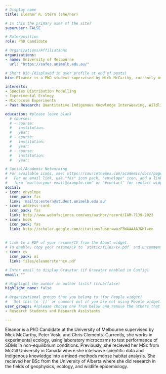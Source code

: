 ```yaml
---
# Display name
title: Eleanor R. Stern (she/her)

# Is this the primary user of the site?
superuser: FALSE

# Role/position
role: PhD Candidate

# Organizations/Affiliations
organizations:
- name: University of Melbourne
  url: "https://safes.unimelb.edu.au/"

# Short bio (displayed in user profile at end of posts)
bio: Eleanor is a PhD student supervised by Mick McCarthy, currently using microcosm experiments to test SDMs. In the past, she worked at McGill University interweaving Indigenous knowledge into moose habitat analyses, and at the University of Alberta modelling CWD spread in deer.

interests:
- Species Distribution Modelling
- Experimental Ecology
- Microcosm Experiments
- Past Research: Quantitative Indigenous Knowledge Interweaving, Wildlife Conservation, Wildlife Epidemiology

education: #please leave blank
  # courses:
  # - course:
  #   institution:
  #   year:
  # - course:
  #   institution:
  #   year:
  # - course:
  #   institution:
  #   year:

# Social/Academic Networking
# For available icons, see: https://sourcethemes.com/academic/docs/page-builder/#icons
#   For an email link, use "fas" icon pack, "envelope" icon, and a link in the
#   form "mailto:your-email@example.com" or "#contact" for contact widget.
social:
- icon: envelope
  icon_pack: fas
  link: 'mailto:estern@student.unimelb.edu.au'
- icon: address-card
  icon_pack: fas
  link: http://www.webofscience.com/wos/author/record/IAM-7139-2023
- icon: book
  icon_pack: fas
  link: http://scholar.google.com/citations?user=wuzF3WAAAAAJ&hl=en
    
  
# Link to a PDF of your resume/CV from the About widget.
# To enable, copy your resume/CV to `static/files/cv.pdf` and uncomment the lines below.
- icon: cv
  icon_pack: ai
  link: files/eleanorsterncv.pdf

# Enter email to display Gravatar (if Gravatar enabled in Config)
email: ""

# Highlight the author in author lists? (true/false)
highlight_name: false

# Organizational groups that you belong to (for People widget)
#   Set this to `[]` or comment out if you are not using People widget.
user_groups: #(please choose one from below and remove the others that aren't needed)
- Research Students and Research Assistants

---
```



Eleanor is a PhD Candidate at the University of Melbourne supervised by Mick McCarthy, Peter Vesk, and Chris Clements. Currently, she works in experimental ecology, using laboratory microcosms to test performance of SDMs in non-equilibrium conditions. Previously, she recieved her MSc from McGill University in Canada where she interwove scientific data and Indigenous knowledge into a mixed-methods moose habitat analysis. She recieved her BSc from the University of Alberta where she did research in the fields of geophysics, ecology, and wildlife epidemiology. 

